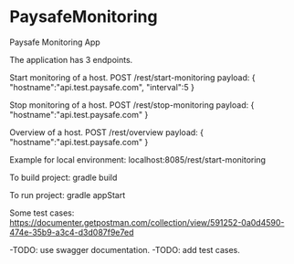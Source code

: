 # PaysafeMonitoring
Paysafe Monitoring App

The application has 3 endpoints.

Start monitoring of a host.
POST /rest/start-monitoring
payload:
{
	"hostname":"api.test.paysafe.com",
	"interval":5
}

Stop monitoring of a host.
POST /rest/stop-monitoring
payload:
{
	"hostname":"api.test.paysafe.com"
}

Overview of a host.
POST /rest/overview
payload:
{
	"hostname":"api.test.paysafe.com"
}


Example for local environment:
localhost:8085/rest/start-monitoring


To build project:
gradle build

To run project:
gradle appStart

Some test cases:
https://documenter.getpostman.com/collection/view/591252-0a0d4590-474e-35b9-a3c4-d3d087f9e7ed

-TODO: use swagger documentation.
-TODO: add test cases.
